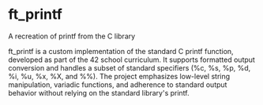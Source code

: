 # ft_printf
A recreation of printf from the C library

ft_printf is a custom implementation of the standard C printf function, developed as part of the 42 school curriculum. It supports formatted output conversion and handles a subset of standard specifiers (%c, %s, %p, %d, %i, %u, %x, %X, and %%). The project emphasizes low-level string manipulation, variadic functions, and adherence to standard output behavior without relying on the standard library's printf.
